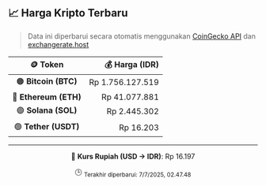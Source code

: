 

<!-- HARGA_KRIPTO -->
## 📈 Harga Kripto Terbaru

> Data ini diperbarui secara otomatis menggunakan [CoinGecko API](https://www.coingecko.com/) dan [exchangerate.host](https://exchangerate.host/)

<div align="center">

| 🪙 Token | 💰 Harga (IDR) |
|:------:|---------------:|
| 🟠 **Bitcoin (BTC)**   | Rp 1.756.127.519 |
| 🔵 **Ethereum (ETH)**  | Rp 41.077.881 |
| 🟣 **Solana (SOL)**    | Rp 2.445.302 |
| 🟢 **Tether (USDT)**   | Rp 16.203 |

---

💱 **Kurs Rupiah (USD → IDR)**: Rp 16.197

🕒 <sub>Terakhir diperbarui: 7/7/2025, 02.47.48</sub>

</div>
<!-- /HARGA_KRIPTO -->